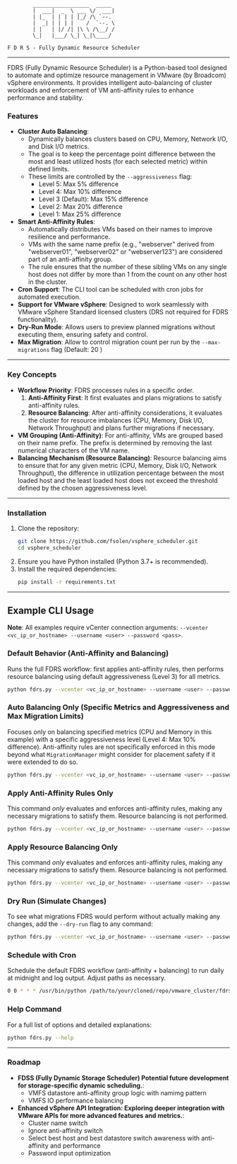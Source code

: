 
            __________________  _____ 
            |  ___|  _  \ ___ \/  ___|
            | |_  | | | | |_/ /\ `--. 
            |  _| | | | |    /  `--. \
            | |   | |/ /| |\ \ /\__/ /
            \_|   |___/ \_| \_|\____/ 
                                
    F D R S - Fully Dynamic Resource Scheduler

---

FDRS (Fully Dynamic Resource Scheduler) is a Python-based tool designed to automate and optimize resource management in VMware (by Broadcom) vSphere environments. It provides intelligent auto-balancing of cluster workloads and enforcement of VM anti-affinity rules to enhance performance and stability.

### Features

- **Cluster Auto Balancing**:
    - Dynamically balances clusters based on CPU, Memory, Network I/O, and Disk I/O metrics.
    - The goal is to keep the percentage point difference between the most and least utilized hosts (for each selected metric) within defined limits.
    - These limits are controlled by the `--aggressiveness` flag:
        - Level 5: Max 5% difference
        - Level 4: Max 10% difference
        - Level 3 (Default): Max 15% difference
        - Level 2: Max 20% difference
        - Level 1: Max 25% difference
- **Smart Anti-Affinity Rules**:
    - Automatically distributes VMs based on their names to improve resilience and performance.
    - VMs with the same name prefix (e.g., "webserver" derived from "webserver01", "webserver02" or "webserver123") are considered part of an anti-affinity group.
    - The rule ensures that the number of these sibling VMs on any single host does not differ by more than 1 from the count on any other host in the cluster.
- **Cron Support**: The CLI tool can be scheduled with cron jobs for automated execution.
- **Support for VMware vSphere**: Designed to work seamlessly with VMware vSphere Standard licensed clusters (DRS not required for FDRS functionality).
- **Dry-Run Mode**: Allows users to preview planned migrations without executing them, ensuring safety and control.
- **Max Migration**: Allow to control migration count per run by the `--max-migrations` flag (Default: 20 )
---

### Key Concepts

- **Workflow Priority**: FDRS processes rules in a specific order.
    1.  **Anti-Affinity First**: It first evaluates and plans migrations to satisfy anti-affinity rules.
    2.  **Resource Balancing**: After anti-affinity considerations, it evaluates the cluster for resource imbalances (CPU, Memory, Disk I/O, Network Throughput) and plans further migrations if necessary.
- **VM Grouping (Anti-Affinity)**: For anti-affinity, VMs are grouped based on their name prefix. The prefix is determined by removing the last numerical characters of the VM name.
- **Balancing Mechanism (Resource Balancing)**: Resource balancing aims to ensure that for any given metric (CPU, Memory, Disk I/O, Network Throughput), the difference in utilization percentage between the most loaded host and the least loaded host does not exceed the threshold defined by the chosen aggressiveness level.

---

### Installation

1.  Clone the repository:
    ```bash
    git clone https://github.com/fsolen/vsphere_scheduler.git
    cd vsphere_scheduler
    ```
2.  Ensure you have Python installed (Python 3.7+ is recommended).
3.  Install the required dependencies:
    ```bash
    pip install -r requirements.txt
    ```

---

## Example CLI Usage

**Note**: All examples require vCenter connection arguments: `--vcenter <vc_ip_or_hostname> --username <user> --password <pass>`.

### Default Behavior (Anti-Affinity and Balancing)

Runs the full FDRS workflow: first applies anti-affinity rules, then performs resource balancing using default aggressiveness (Level 3) for all metrics.

```bash
python fdrs.py --vcenter <vc_ip_or_hostname> --username <user> --password <pass>
```

### Auto Balancing Only (Specific Metrics and Aggressiveness and Max Migration Limits)

Focuses only on balancing specified metrics (CPU and Memory in this example) with a specific aggressiveness level (Level 4: Max 10% difference). Anti-affinity rules are not specifically enforced in this mode beyond what `MigrationManager` might consider for placement safety if it were extended to do so.

```bash
python fdrs.py --vcenter <vc_ip_or_hostname> --username <user> --password <pass> --balance --metrics cpu,memory --aggressiveness 4 --max-migrations 50
```

### Apply Anti-Affinity Rules Only

This command *only* evaluates and enforces anti-affinity rules, making any necessary migrations to satisfy them. Resource balancing is not performed.

```bash
python fdrs.py --vcenter <vc_ip_or_hostname> --username <user> --password <pass> --apply-anti-affinity
```

### Apply Resource Balancing Only

This command *only* evaluates and enforces anti-affinity rules, making any necessary migrations to satisfy them. Resource balancing is not performed.

```bash
python fdrs.py --vcenter <vc_ip_or_hostname> --username <user> --password <pass> --ignore-anti-affinity
```

### Dry Run (Simulate Changes)

To see what migrations FDRS would perform without actually making any changes, add the `--dry-run` flag to any command:

```bash
python fdrs.py --vcenter <vc_ip_or_hostname> --username <user> --password <pass> --dry-run
```

### Schedule with Cron

Schedule the default FDRS workflow (anti-affinity + balancing) to run daily at midnight and log output. Adjust paths as necessary.

```bash
0 0 * * * /usr/bin/python /path/to/your/cloned/repo/vmware_cluster/fdrs.py --vcenter <vc_ip_or_hostname> --username <user> --password <pass> >> /var/log/fdrs.log 2>&1
```

### Help Command

For a full list of options and detailed explanations:

```bash
python fdrs.py --help
```

---

### Roadmap

- **FDSS (Fully Dynamic Storage Scheduler) Potential future development for storage-specific dynamic scheduling.**:
    - VMFS datastore anti-affinity group logic with namimg pattern
    - VMFS IO performance balancing
- **Enhanced vSphere API Integration: Exploring deeper integration with VMware APIs for more advanced features and metrics.**:
    - Cluster name switch
    - Ignore anti-affinity switch
    - Select best host and best datastore switch awareness with anti-affinity and performance
    - Password input optimization
